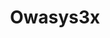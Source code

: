 ---
title: Owasys3x
layout: bundle
image: '/guides/images/devices/device-list/owasys.jpg'
brand: Owasys
---